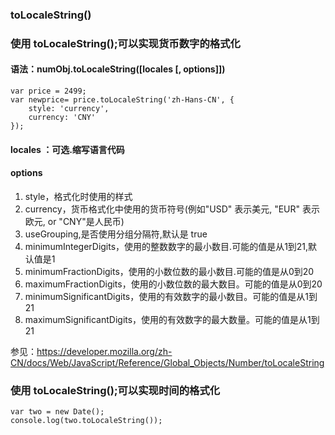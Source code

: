 ### toLocaleString()

### 使用 toLocaleString();可以实现货币数字的格式化

#### 语法：numObj.toLocaleString([locales [, options]])
```
var price = 2499;
var newprice= price.toLocaleString('zh-Hans-CN', {
    style: 'currency',
    currency: 'CNY'
});

```
#### locales ：可选.缩写语言代码
#### options
1. style，格式化时使用的样式
2. currency，货币格式化中使用的货币符号(例如"USD" 表示美元, "EUR" 表示欧元, or "CNY"是人民币)
3. useGrouping,是否使用分组分隔符,默认是 true
4. minimumIntegerDigits，使用的整数数字的最小数目.可能的值是从1到21,默认值是1
5. minimumFractionDigits，使用的小数位数的最小数目.可能的值是从0到20
6. maximumFractionDigits，使用的小数位数的最大数目。可能的值是从0到20
7. minimumSignificantDigits，使用的有效数字的最小数目。可能的值是从1到21
8. maximumSignificantDigits，使用的有效数字的最大数量。可能的值是从1到21

参见：https://developer.mozilla.org/zh-CN/docs/Web/JavaScript/Reference/Global_Objects/Number/toLocaleString

### 使用 toLocaleString();可以实现时间的格式化
```
var two = new Date();
console.log(two.toLocaleString());
        
```